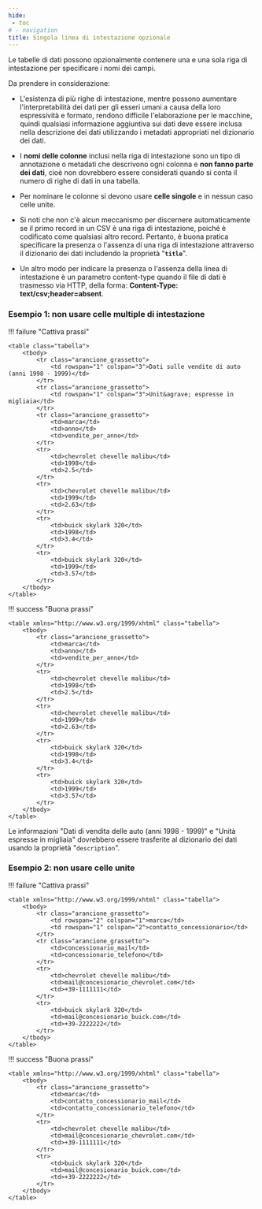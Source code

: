```yaml
---
hide:
 - toc
# - navigation
title: Singola linea di intestazione opzionale
---
```


Le tabelle di dati possono opzionalmente contenere una e una sola riga di intestazione per specificare i nomi dei campi.

Da prendere in considerazione:

- L'esistenza di più righe di intestazione, mentre possono aumentare l'interpretabilità dei dati per gli esseri umani a causa della loro espressività e formato, rendono difficile l'elaborazione per le macchine, quindi qualsiasi informazione aggiuntiva sui dati deve essere inclusa nella descrizione dei dati utilizzando i metadati appropriati nel dizionario dei dati.

- I **nomi delle colonne** inclusi nella riga di intestazione sono un tipo di annotazione o metadati che descrivono ogni colonna e **non fanno parte dei dati**, cioè non dovrebbero essere considerati quando si conta il numero di righe di dati in una tabella.

- Per nominare le colonne si devono usare **celle singole** e in nessun caso celle unite.

- Si noti che non c'è alcun meccanismo per discernere automaticamente se il primo record in un CSV è una riga di intestazione, poiché è codificato come qualsiasi altro record. Pertanto, è buona pratica specificare la presenza o l'assenza di una riga di intestazione attraverso il dizionario dei dati includendo la proprietà "**`title`**".

- Un altro modo per indicare la presenza o l'assenza della linea di intestazione è un parametro content-type quando il file di dati è trasmesso via HTTP, della forma: **Content-Type: text/csv;header=absent**.


### Esempio 1: non usare celle multiple di intestazione

!!! failure "Cattiva prassi"

    <table class="tabella">
    	<tbody>
    		<tr class="arancione_grassetto">
    			<td rowspan="1" colspan="3">Dati sulle vendite di auto (anni 1998 - 1999)</td>
    		</tr>
    		<tr class="arancione_grassetto">
    			<td rowspan="1" colspan="3">Unit&agrave; espresse in migliaia</td>
    		</tr>
    		<tr class="arancione_grassetto">
    			<td>marca</td>
    			<td>anno</td>
    			<td>vendite_per_anno</td>
    		</tr>
    		<tr>
    			<td>chevrolet chevelle malibu</td>
    			<td>1998</td>
    			<td>2.5</td>
    		</tr>
    		<tr>
    			<td>chevrolet chevelle malibu</td>
    			<td>1999</td>
    			<td>2.63</td>
    		</tr>
    		<tr>
    			<td>buick skylark 320</td>
    			<td>1998</td>
    			<td>3.4</td>
    		</tr>
    		<tr>
    			<td>buick skylark 320</td>
    			<td>1999</td>
    			<td>3.57</td>
    		</tr>
    	</tbody>
    </table>

!!! success "Buona prassi"

    <table xmlns="http://www.w3.org/1999/xhtml" class="tabella">
    	<tbody>
    		<tr class="arancione_grassetto">
    			<td>marca</td>
    			<td>anno</td>
    			<td>vendite_per_anno</td>
    		</tr>
    		<tr>
    			<td>chevrolet chevelle malibu</td>
    			<td>1998</td>
    			<td>2.5</td>
    		</tr>
    		<tr>
    			<td>chevrolet chevelle malibu</td>
    			<td>1999</td>
    			<td>2.63</td>
    		</tr>
    		<tr>
    			<td>buick skylark 320</td>
    			<td>1998</td>
    			<td>3.4</td>
    		</tr>
    		<tr>
    			<td>buick skylark 320</td>
    			<td>1999</td>
    			<td>3.57</td>
    		</tr>
    	</tbody>
    </table>



Le informazioni "Dati di vendita delle auto (anni 1998 - 1999)" e "Unità espresse in migliaia" dovrebbero essere trasferite al dizionario dei dati usando la proprietà "`description`".

### Esempio 2: non usare celle unite

!!! failure "Cattiva prassi"

    <table xmlns="http://www.w3.org/1999/xhtml" class="tabella">
    	<tbody>
    		<tr class="arancione_grassetto">
    			<td rowspan="2" colspan="1">marca</td>
    			<td rowspan="1" colspan="2">contatto_concessionario</td>
    		</tr>
    		<tr class="arancione_grassetto">
    			<td>concessionario_mail</td>
    			<td>concessionario_telefono</td>
    		</tr>
    		<tr>
    			<td>chevrolet chevelle malibu</td>
    			<td>mail@concesionario_chevrolet.com</td>
    			<td>+39-1111111</td>
    		</tr>
    		<tr>
    			<td>buick skylark 320</td>
    			<td>mail@concesionario_buick.com</td>
    			<td>+39-2222222</td>
    		</tr>
    	</tbody>
    </table>


!!! success "Buona prassi"

    <table xmlns="http://www.w3.org/1999/xhtml" class="tabella">
    	<tbody>
    		<tr class="arancione_grassetto">
    			<td>marca</td>
    			<td>contatto_concessionario_mail</td>
    			<td>contatto_concessionario_telefono</td>
    		</tr>
    		<tr>
    			<td>chevrolet chevelle malibu</td>
    			<td>mail@concesionario_chevrolet.com</td>
    			<td>+39-1111111</td>
    		</tr>
    		<tr>
    			<td>buick skylark 320</td>
    			<td>mail@concesionario_buick.com</td>
    			<td>+39-2222222</td>
    		</tr>
    	</tbody>
    </table>
